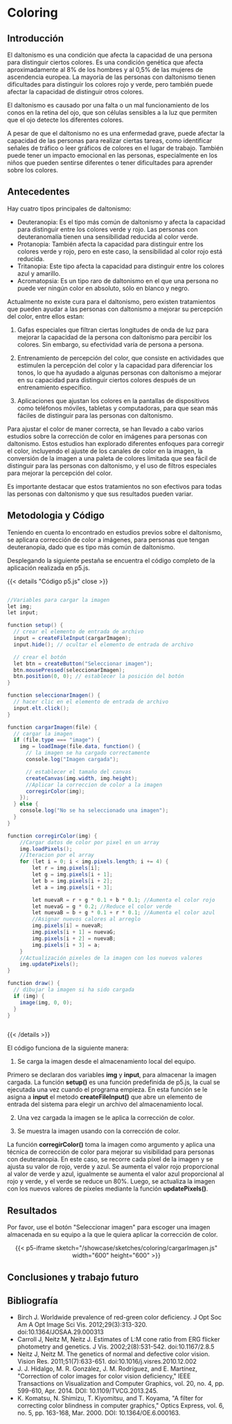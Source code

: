 # Coloring

## Introducción

El daltonismo es una condición que afecta la capacidad de una persona para distinguir ciertos colores. Es una condición genética que afecta aproximadamente al 8% de los hombres y al 0,5% de las mujeres de ascendencia europea. La mayoría de las personas con daltonismo tienen dificultades para distinguir los colores rojo y verde, pero también puede afectar la capacidad de distinguir otros colores.

El daltonismo es causado por una falta o un mal funcionamiento de los conos en la retina del ojo, que son células sensibles a la luz que permiten que el ojo detecte los diferentes colores. 

A pesar de que el daltonismo no es una enfermedad grave, puede afectar la capacidad de las personas para realizar ciertas tareas, como identificar señales de tráfico o leer gráficos de colores en el lugar de trabajo. También puede tener un impacto emocional en las personas, especialmente en los niños que pueden sentirse diferentes o tener dificultades para aprender sobre los colores.



## Antecedentes

Hay cuatro tipos principales de daltonismo: 

- Deuteranopia: Es el tipo más común de daltonismo y afecta la capacidad para distinguir entre los colores verde y rojo. Las personas con deuteranomalía tienen una sensibilidad reducida al color verde.
- Protanopia: También afecta la capacidad para distinguir entre los colores verde y rojo, pero en este caso, la sensibilidad al color rojo está reducida.
- Tritanopia: Este tipo afecta la capacidad para distinguir entre los colores azul y amarillo.
- Acromatopsia: Es un tipo raro de daltonismo en el que una persona no puede ver ningún color en absoluto, sólo en blanco y negro.

Actualmente no existe cura para el daltonismo, pero existen tratamientos que pueden ayudar a las personas con daltonismo a mejorar su percepción del color, entre ellos estan:

1. Gafas especiales que filtran ciertas longitudes de onda de luz para mejorar la capacidad de la persona con daltonismo para percibir los colores. Sin embargo, su efectividad varía de persona a persona.

2. Entrenamiento de percepción del color, que consiste en actividades que estimulen la percepción del color y la capacidad para diferenciar los tonos, lo que ha ayudado a algunas personas con daltonismo a mejorar en su capacidad para distinguir ciertos colores después de un entrenamiento específico. 

3. Aplicaciones que ajustan los colores en la pantallas de dispositivos como teléfonos móviles, tabletas y computadoras, para que sean más fáciles de distinguir para las personas con daltonismo. 

Para ajustar el color de maner correcta, se han llevado a cabo varios estudios sobre la corrección de color en imágenes para personas con daltonismo. Estos estudios han explorado diferentes enfoques para corregir el color, incluyendo el ajuste de los canales de color en la imagen, la conversión de la imagen a una paleta de colores limitada que sea fácil de distinguir para las personas con daltonismo, y el uso de filtros especiales para mejorar la percepción del color.

Es importante destacar que estos tratamientos no son efectivos para todas las personas con daltonismo y que sus resultados pueden variar. 


## Metodologia y Código

Teniendo en cuenta lo encontrado en estudios previos sobre el daltonismo, se aplicara corrección de color a imágenes, para personas que tengan deuteranopia, dado que es tipo más común de daltonismo.

Desplegando la siguiente pestaña se encuentra el código completo de la aplicación realizada en p5.js.

{{< details "Código p5.js" close >}}
```java

//Variables para cargar la imagen
let img;
let input;

function setup() {
  // crear el elemento de entrada de archivo
  input = createFileInput(cargarImagen);
  input.hide(); // ocultar el elemento de entrada de archivo

  // crear el botón
  let btn = createButton("Seleccionar imagen");
  btn.mousePressed(seleccionarImagen);
  btn.position(0, 0); // establecer la posición del botón
}

function seleccionarImagen() {
  // hacer clic en el elemento de entrada de archivo
  input.elt.click();
}

function cargarImagen(file) {
  // cargar la imagen
  if (file.type === "image") {
    img = loadImage(file.data, function() {
      // la imagen se ha cargado correctamente
      console.log("Imagen cargada");

      // establecer el tamaño del canvas
      createCanvas(img.width, img.height);
      //Aplicar la correccion de color a la imagen
      corregirColor(img);
    });
  } else {
    console.log("No se ha seleccionado una imagen");
  }
}

function corregirColor(img) {
    //Cargar datos de color por pixel en un array
    img.loadPixels();
    //Iteracion por el array 
    for (let i = 0; i < img.pixels.length; i += 4) {
        let r = img.pixels[i];
        let g = img.pixels[i + 1];
        let b = img.pixels[i + 2];
        let a = img.pixels[i + 3];

        let nuevaR = r + g * 0.1 + b * 0.1; //Aumenta el color rojo
        let nuevaG = g * 0.2; //Reduce el color verde
        let nuevaB = b + g * 0.1 + r * 0.1; //Aumenta el color azul
        //Asignar nuevos calores al arreglo
        img.pixels[i] = nuevaR;
        img.pixels[i + 1] = nuevaG;
        img.pixels[i + 2] = nuevaB;
        img.pixels[i + 3] = a;
    }
    //Actualización pixeles de la imagen con los nuevos valores
    img.updatePixels();
}

function draw() {
  // dibujar la imagen si ha sido cargada
  if (img) {
    image(img, 0, 0);
  }
}



```
{{< /details >}}

El código funciona de la siguiente manera:

1. Se carga la imagen desde el almacenamiento local del equipo.

Primero se declaran dos variables **img** y **input**, para almacenar la imagen cargada. La función **setup()** es una función predefinida de p5.js, la cual se ejecutada una vez cuando el programa empieza. En esta función se le asigna a **input** el metodo **createFileInput()** que abre un elemento de entrada del sistema para elegir un archivo del almacenamiento local.

2. Una vez cargada la imagen se le aplica la corrección de color.

3. Se muestra la imagen usando con la corrección de color.

La función **corregirColor()** toma la imagen como argumento y aplica una técnica de corrección de color para mejorar su visibilidad para personas con deuteranopia. En este caso, se recorre cada píxel de la imagen y se ajusta su valor de rojo, verde y azul. Se aumenta el valor rojo proporcional al valor de verde y azul, igualmente se aumenta el valor azul proporcional al rojo y verde, y el verde se reduce un 80%. 
Luego, se actualiza la imagen con los nuevos valores de píxeles mediante la función **updatePixels()**.



## Resultados

Por favor, use el botón "Seleccionar imagen" para escoger una imagen almacenada en su equipo a la que le quiera aplicar la corrección de color.

<div align="center">
{{< p5-iframe sketch="/showcase/sketches/coloring/cargarImagen.js" width="600" height="600" >}}
</div>

## Conclusiones y trabajo futuro

## Bibliografía

- Birch J. Worldwide prevalence of red-green color deficiency. J Opt Soc Am A Opt Image Sci Vis. 2012;29(3):313-320. doi:10.1364/JOSAA.29.000313
- Carroll J, Neitz M, Neitz J. Estimates of L:M cone ratio from ERG flicker photometry and genetics. J Vis. 2002;2(8):531-542. doi:10.1167/2.8.5
- Neitz J, Neitz M. The genetics of normal and defective color vision. Vision Res. 2011;51(7):633-651. doi:10.1016/j.visres.2010.12.002
- J. J. Hidalgo, M. R. González, J. M. Rodríguez, and E. Martínez, "Correction of color images for color vision deficiency," IEEE Transactions on Visualization and Computer Graphics, vol. 20, no. 4, pp. 599-610, Apr. 2014. DOI: 10.1109/TVCG.2013.245.
- K. Komatsu, N. Shimizu, T. Kiyomitsu, and T. Koyama, "A filter for correcting color blindness in computer graphics," Optics Express, vol. 6, no. 5, pp. 163-168, Mar. 2000. DOI: 10.1364/OE.6.000163.




